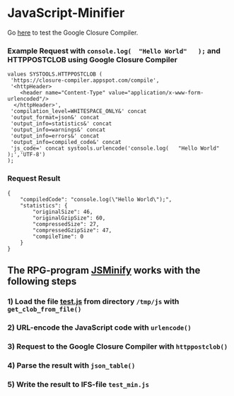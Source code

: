 # JavaScript-Minifier

Go [here](https://closure-compiler.appspot.com/home) to test the Google Closure Compiler.

### Example Request with `console.log(  "Hello World"   );` and HTTPPOSTCLOB using Google Closure Compiler 
```
values SYSTOOLS.HTTPPOSTCLOB (
 'https://closure-compiler.appspot.com/compile',
 '<httpHeader>
    <header name="Content-Type" value="application/x-www-form-urlencoded"/>
  </httpHeader>',
 'compilation_level=WHITESPACE_ONLY&' concat 
 'output_format=json&' concat 
 'output_info=statistics&' concat 
 'output_info=warnings&' concat 
 'output_info=errors&' concat 
 'output_info=compiled_code&' concat 
 'js_code=' concat systools.urlencode('console.log(   "Hello World"   );','UTF-8')
);
```
### Request Result 
```
{
    "compiledCode": "console.log(\"Hello World\");",
    "statistics": {
        "originalSize": 46,
        "originalGzipSize": 60,
        "compressedSize": 27,
        "compressedGzipSize": 47,
        "compileTime": 0
    }
}

```
## The RPG-program [JSMinify](https://github.com/RainerRoss/JavaScript-Minifier/blob/master/JSMINIFY.SQLRPGLE) works with the following steps
### 1) Load the file [test.js](https://github.com/RainerRoss/JavaScript-Minifier/blob/master/test.js) from directory `/tmp/js` with `get_clob_from_file()`
### 2) URL-encode the JavaScript code with `urlencode()`
### 3) Request to the Google Closure Compiler with `httppostclob()`
### 4) Parse the result with `json_table()`
### 5) Write the result to IFS-file `test_min.js` 
